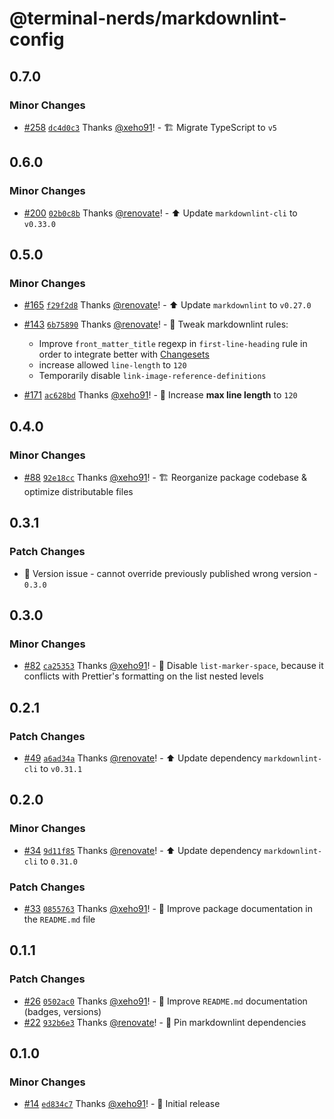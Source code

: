 # @terminal-nerds/markdownlint-config<!-- markdownlint-disable line-length list-marker-space no-duplicate-header ul-style -->

## 0.7.0

### Minor Changes

-   [#258](https://github.com/terminal-nerds/configs/pull/258) [`dc4d0c3`](https://github.com/terminal-nerds/configs/commit/dc4d0c33897508fe665e099c1ab939484bb5dd85) Thanks [@xeho91](https://github.com/xeho91)! - 🏗 Migrate TypeScript to `v5`

## 0.6.0

### Minor Changes

-   [#200](https://github.com/terminal-nerds/configs/pull/200) [`02b0c8b`](https://github.com/terminal-nerds/configs/commit/02b0c8b11a784cc6a4a156e539a369973fb526ca) Thanks [@renovate](https://github.com/apps/renovate)! - ⬆️ Update `markdownlint-cli` to `v0.33.0`

## 0.5.0

### Minor Changes

-   [#165](https://github.com/terminal-nerds/configs/pull/165) [`f29f2d8`](https://github.com/terminal-nerds/configs/commit/f29f2d8b43056e0b05a3f1a5bf1d2e9d42020955) Thanks [@renovate](https://github.com/apps/renovate)! - ⬆️ Update `markdownlint` to `v0.27.0`

-   [#143](https://github.com/terminal-nerds/configs/pull/143) [`6b75890`](https://github.com/terminal-nerds/configs/commit/6b758907b66252aa830127a48839d4eea96d0df6) Thanks [@renovate](https://github.com/apps/renovate)! - 🔧 Tweak markdownlint rules:

    -   Improve `front_matter_title` regexp in `first-line-heading` rule in order to integrate better with [Changesets](https://github.com/changesets/changesets)
    -   increase allowed `line-length` to `120`
    -   Temporarily disable `link-image-reference-definitions`

-   [#171](https://github.com/terminal-nerds/configs/pull/171) [`ac628bd`](https://github.com/terminal-nerds/configs/commit/ac628bdfa99c1775f5d7667a5bd01c44fd40a6ce) Thanks [@xeho91](https://github.com/xeho91)! - 🔧 Increase **max line length** to `120`

## 0.4.0

### Minor Changes

-   [#88](https://github.com/terminal-nerds/configs/pull/88) [`92e18cc`](https://github.com/terminal-nerds/configs/commit/92e18cc957dc6ea37011e4ee72afc67c8eda905b) Thanks [@xeho91](https://github.com/xeho91)! - 🏗️ Reorganize package codebase & optimize distributable files

## 0.3.1

### Patch Changes

-   🐛 Version issue - cannot override previously published wrong version - `0.3.0`

## 0.3.0

### Minor Changes

-   [#82](https://github.com/terminal-nerds/configs/pull/82) [`ca25353`](https://github.com/terminal-nerds/configs/commit/ca253536ce443c3b302ebcae30e8ca81cdcaaa3d) Thanks [@xeho91](https://github.com/xeho91)! - 🔧 Disable `list-marker-space`, because it conflicts with Prettier's formatting on the list nested levels

## 0.2.1

### Patch Changes

-   [#49](https://github.com/terminal-nerds/configs/pull/49) [`a6ad34a`](https://github.com/terminal-nerds/configs/commit/a6ad34a09eb26b131ffdf38e28ef9a587ba213a5) Thanks [@renovate](https://github.com/apps/renovate)! - ⬆️ Update dependency `markdownlint-cli` to `v0.31.1`

## 0.2.0

### Minor Changes

-   [#34](https://github.com/terminal-nerds/configs/pull/34) [`9d11f85`](https://github.com/terminal-nerds/configs/commit/9d11f85821b112bd4415f4300f0b30960c82dec7) Thanks [@renovate](https://github.com/apps/renovate)! - ⬆️ Update dependency `markdownlint-cli` to `0.31.0`

### Patch Changes

-   [#33](https://github.com/terminal-nerds/configs/pull/33) [`0855763`](https://github.com/terminal-nerds/configs/commit/08557638bfea49d310a7cb42cb9e9a842911af08) Thanks [@xeho91](https://github.com/xeho91)! - 📝 Improve package documentation in the `README.md` file

## 0.1.1

### Patch Changes

-   [#26](https://github.com/terminal-nerds/configs/pull/26) [`0502ac0`](https://github.com/terminal-nerds/configs/commit/0502ac043987b63825a034a968d060160354a585) Thanks [@xeho91](https://github.com/xeho91)! - 📝 Improve `README.md` documentation (badges, versions)
-   [#22](https://github.com/terminal-nerds/configs/pull/22) [`932b6e3`](https://github.com/terminal-nerds/configs/commit/932b6e3aa1036453eddca88534c1c78c711fef8f) Thanks [@renovate](https://github.com/apps/renovate)! - 📌 Pin markdownlint dependencies

## 0.1.0

### Minor Changes

-   [#14](https://github.com/terminal-nerds/configs/pull/14) [`ed834c7`](https://github.com/terminal-nerds/configs/commit/ed834c7d5345391d669ed767151671153c65967d) Thanks [@xeho91](https://github.com/xeho91)! - 🎉 Initial release
